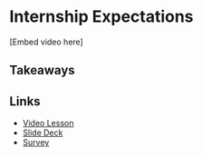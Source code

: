 # Internship Expectations

[Embed video here]

## Takeaways


## Links

- [Video Lesson]()
- [Slide Deck]()
- [Survey]()
